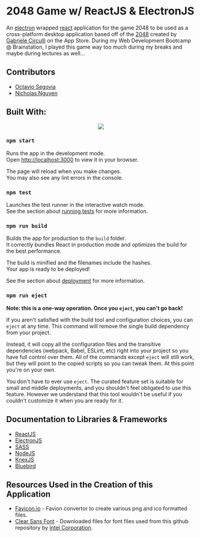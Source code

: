 # 2048 Game w/ ReactJS & ElectronJS

An [electron](https://www.electronjs.org/) wrapped [react](https://reactjs.org/) application for the game 2048 to be used as a cross-platform desktop application based off of the [2048](https://github.com/gabrielecirulli/2048) created by [Gabriele Circulli](https://github.com/gabrielecirulli) on the App Store. During my Web Development Bootcamp @ Brainstation, I played this game way too much during my breaks and maybe during lectures as well...

## Contributors

- [Octavio Segovia](https://github.com/ocki982)
- [Nicholas Nguyen](https://github.com/Nicholas-Nguyen8742)

## Built With:

<p align="center">
  <a href="https://skillicons.dev">
    <img src="https://skillicons.dev/icons?i=react,electron,html,js,sass,nodejs" />
  </a>
</p>

### `npm start`

Runs the app in the development mode.\
Open [http://localhost:3000](http://localhost:3000) to view it in your browser.

The page will reload when you make changes.\
You may also see any lint errors in the console.

### `npm test`

Launches the test runner in the interactive watch mode.\
See the section about [running tests](https://facebook.github.io/create-react-app/docs/running-tests) for more information.

### `npm run build`

Builds the app for production to the `build` folder.\
It correctly bundles React in production mode and optimizes the build for the best performance.

The build is minified and the filenames include the hashes.\
Your app is ready to be deployed!

See the section about [deployment](https://facebook.github.io/create-react-app/docs/deployment) for more information.

### `npm run eject`

**Note: this is a one-way operation. Once you `eject`, you can't go back!**

If you aren't satisfied with the build tool and configuration choices, you can `eject` at any time. This command will remove the single build dependency from your project.

Instead, it will copy all the configuration files and the transitive dependencies (webpack, Babel, ESLint, etc) right into your project so you have full control over them. All of the commands except `eject` will still work, but they will point to the copied scripts so you can tweak them. At this point you're on your own.

You don't have to ever use `eject`. The curated feature set is suitable for small and middle deployments, and you shouldn't feel obligated to use this feature. However we understand that this tool wouldn't be useful if you couldn't customize it when you are ready for it.

## Documentation to Libraries & Frameworks

- [ReactJS](https://reactjs.org/)
- [ElectronJS](https://www.electronjs.org/)
- [SASS](https://sass-lang.com/documentation/)
- [NodeJS](https://nodejs.org/en/docs/)
- [KnexJS](http://knexjs.org/)
- [Bluebird](http://bluebirdjs.com/docs/getting-started.html)

## Resources Used in the Creation of this Application

- [Favicon.io](https://favicon.io/) - Favion convertor to create various png and ico formatted files.
- [Clear Sans Font](https://github.com/intel/clear-sans) - Downloaded files for font files used from this github repository by [Intel Corporation](https://github.com/intel).
